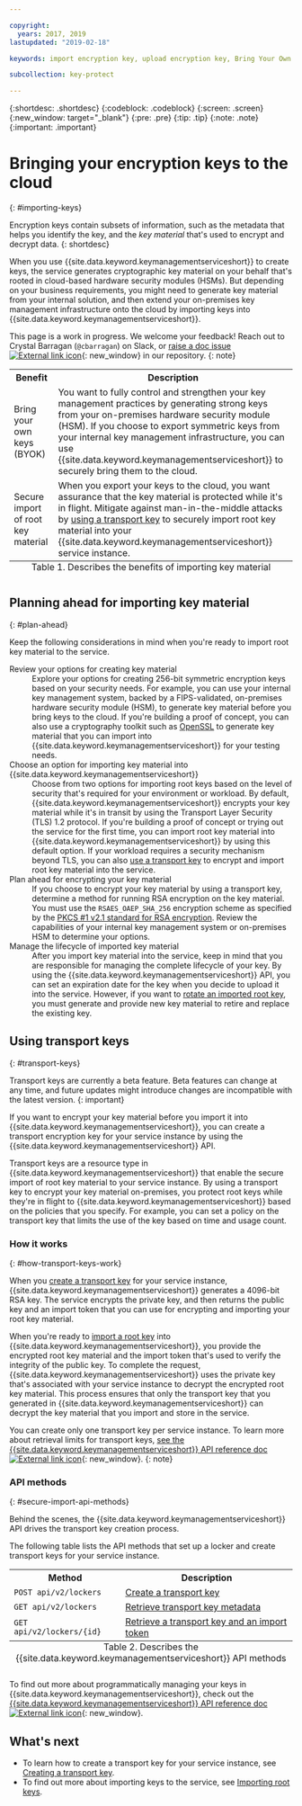```yaml
---

copyright:
  years: 2017, 2019
lastupdated: "2019-02-18"

keywords: import encryption key, upload encryption key, Bring Your Own Key, BYOK, secure import, transport encryption key 

subcollection: key-protect

---
```


{:shortdesc: .shortdesc}
{:codeblock: .codeblock}
{:screen: .screen}
{:new_window: target="_blank"}
{:pre: .pre}
{:tip: .tip}
{:note: .note}
{:important: .important}

# Bringing your encryption keys to the cloud
{: #importing-keys}

Encryption keys contain subsets of information, such as the metadata that helps you identify the key, and the _key material_ that's used to encrypt and decrypt data.
{: shortdesc}

When you use {{site.data.keyword.keymanagementserviceshort}} to create keys, the service generates cryptographic key material on your behalf that's rooted in cloud-based hardware security modules (HSMs). But depending on your business requirements, you might need to generate key material from your internal solution, and then extend your on-premises key management infrastructure onto the cloud by importing keys into {{site.data.keyword.keymanagementserviceshort}}.

This page is a work in progress. We welcome your feedback! Reach out to Crystal Barragan (`@cbarragan`) on Slack, or [raise a doc issue ![External link icon](../../icons/launch-glyph.svg "External link icon")](https://github.ibm.com/kms/customer-issues/issues/new/choose ){: new_window} in our repository.
{: note}

<table>
  <th>Benefit</th>
  <th>Description</th>
  <tr>
    <td>Bring your own keys (BYOK) </td>
    <td>You want to fully control and strengthen your key management practices by generating strong keys from your on-premises hardware security module (HSM). If you choose to export symmetric keys from your internal key management infrastructure, you can use {{site.data.keyword.keymanagementserviceshort}} to securely bring them to the cloud.</td>
  </tr>
  <tr>
    <td>Secure import of root key material</td>
    <td>When you export your keys to the cloud, you want assurance that the key material is protected while it's in flight. Mitigate against man-in-the-middle attacks by <a href="#transport-keys">using a transport key</a> to securely import root key material into your {{site.data.keyword.keymanagementserviceshort}} service instance.</td>
  </tr>
  <caption style="caption-side:bottom;">Table 1. Describes the benefits of importing key material</caption>
</table>


## Planning ahead for importing key material
{: #plan-ahead}

Keep the following considerations in mind when you're ready to import root key material to the service.

<dl>
  <dt>Review your options for creating key material</dt>
    <dd>Explore your options for creating 256-bit symmetric encryption keys based on your security needs. For example, you can use your internal key management system, backed by a FIPS-validated, on-premises hardware security module (HSM), to generate key material before you bring keys to the cloud. If you're building a proof of concept, you can also use a cryptography toolkit such as <a href="https://www.openssl.org/" target="_blank">OpenSSL</a> to generate key material that you can import into {{site.data.keyword.keymanagementserviceshort}} for your testing needs.</dd>
  <dt>Choose an option for importing key material into {{site.data.keyword.keymanagementserviceshort}}</dt>
    <dd>Choose from two options for importing root keys based on the level of security that's required for your environment or workload. By default, {{site.data.keyword.keymanagementserviceshort}} encrypts your key material while it's in transit by using the Transport Layer Security (TLS) 1.2 protocol. If you're building a proof of concept or trying out the service for the first time, you can import root key material into {{site.data.keyword.keymanagementserviceshort}} by using this default option. If your workload requires a security mechanism beyond TLS, you can also <a href="#transport-keys">use a transport key</a> to encrypt and import root key material into the service.</dd>
  <dt>Plan ahead for encrypting your key material</dt>
    <dd>If you choose to encrypt your key material by using a transport key, determine a method for running RSA encryption on the key material. You must use the <code>RSAES_OAEP_SHA_256</code> encryption scheme as specified by the <a href="https://tools.ietf.org/html/rfc3447" target="_blank">PKCS #1 v2.1 standard for RSA encryption</a>. Review the capabilities of your internal key management system or on-premises HSM to determine your options.</dd>
  <dt>Manage the lifecycle of imported key material</dt>
    <dd>After you import key material into the service, keep in mind that you are responsible for managing the complete lifecycle of your key. By using the {{site.data.keyword.keymanagementserviceshort}} API, you can set an expiration date for the key when you decide to upload it into the service. However, if you want to <a href="/docs/services/key-protect?topic=key-protect-rotate-keys">rotate an imported root key</a>, you must generate and provide new key material to retire and replace the existing key. </dd>
</dl>

## Using transport keys
{: #transport-keys}

Transport keys are currently a beta feature. Beta features can change at any time, and future updates might introduce changes are incompatible with the latest version.
{: important}

If you want to encrypt your key material before you import it into {{site.data.keyword.keymanagementserviceshort}}, you can create a transport encryption key for your service instance by using the {{site.data.keyword.keymanagementserviceshort}} API. 

Transport keys are a resource type in {{site.data.keyword.keymanagementserviceshort}} that enable the secure import of root key material to your service instance. By using a transport key to encrypt your key material on-premises, you protect root keys while they're in flight to {{site.data.keyword.keymanagementserviceshort}} based on the policies that you specify. For example, you can set a policy on the transport key that limits the use of the key based on time and usage count.

### How it works
{: #how-transport-keys-work}

When you [create a transport key](/docs/services/key-protect?topic=key-protect-create-transport-keys) for your service instance, {{site.data.keyword.keymanagementserviceshort}} generates a 4096-bit RSA key. The service encrypts the private key, and then returns the public key and an import token that you can use for encrypting and importing your root key material. 

When you're ready to [import a root key](/docs/services/key-protect?topic=key-protect-import-root-keys#api) into {{site.data.keyword.keymanagementserviceshort}}, you provide the encrypted root key material and the import token that's used to verify the integrity of the public key. To complete the request, {{site.data.keyword.keymanagementserviceshort}} uses the private key that's associated with your service instance to decrypt the encrypted root key material. This process ensures that only the transport key that you generated in {{site.data.keyword.keymanagementserviceshort}} can decrypt the key material that you import and store in the service.

You can create only one transport key per service instance. To learn more about retrieval limits for transport keys, [see the {{site.data.keyword.keymanagementserviceshort}} API reference doc ![External link icon](../../../icons/launch-glyph.svg "External link icon")](https://{DomainName}/apidocs/key-protect){: new_window}.
{: note} 

### API methods
{: #secure-import-api-methods}

Behind the scenes, the {{site.data.keyword.keymanagementserviceshort}} API drives the transport key creation process.  

The following table lists the API methods that set up a locker and create transport keys for your service instance.

<table>
  <tr>
    <th>Method</th>
    <th>Description</th>
  </tr>
  <tr>
    <td><code>POST api/v2/lockers</code></td>
    <td><a href="/docs/services/key-protect?topic=key-protect-create-transport-keys">Create a transport key</a></td>
  </tr>
  <tr>
    <td><code>GET api/v2/lockers</code></td>
    <td><a href="/docs/services/key-protect?topic=key-protect-create-transport-keys">Retrieve transport key metadata</a></td>
  </tr>
  <tr>
    <td><code>GET api/v2/lockers/{id}</code></td>
    <td><a href="/docs/services/key-protect?topic=key-protect-import-root-keys">Retrieve a transport key and an import token</a></td>
  </tr>
  <caption style="caption-side:bottom;">Table 2. Describes the {{site.data.keyword.keymanagementserviceshort}} API methods</caption>
</table>

To find out more about programmatically managing your keys in {{site.data.keyword.keymanagementserviceshort}}, check out the [{{site.data.keyword.keymanagementserviceshort}} API reference doc ![External link icon](../../../icons/launch-glyph.svg "External link icon")](https://{DomainName}/apidocs/key-protect){: new_window}.

## What's next

- To learn how to create a transport key for your service instance, see [Creating a transport key](/docs/services/key-protect?topic=key-protect-create-transport-keys).
- To find out more about importing keys to the service, see [Importing root keys](/docs/services/key-protect?topic=key-protect-import-root-keys). 